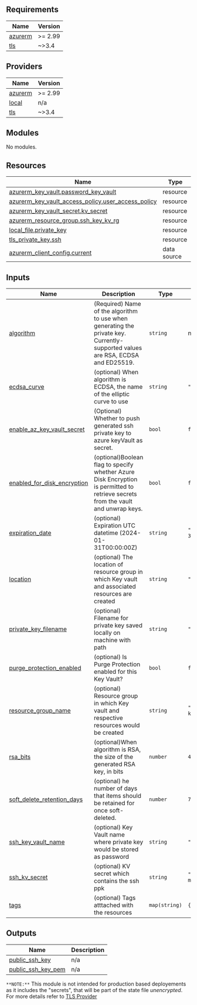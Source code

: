 ## Requirements


| Name                                                                | Version |
| --------------------------------------------------------------------- | --------- |
| <a name="requirement_azurerm"></a> [azurerm](#requirement\_azurerm) | >= 2.99 |
| <a name="requirement_tls"></a> [tls](#requirement\_tls)             | ~>3.4   |

## Providers


| Name                                                          | Version |
| --------------------------------------------------------------- | --------- |
| <a name="provider_azurerm"></a> [azurerm](#provider\_azurerm) | >= 2.99 |
| <a name="provider_local"></a> [local](#provider\_local)       | n/a     |
| <a name="provider_tls"></a> [tls](#provider\_tls)             | ~>3.4   |

## Modules

No modules.

## Resources


| Name                                                                                                                                                          | Type        |
| --------------------------------------------------------------------------------------------------------------------------------------------------------------- | ------------- |
| [azurerm_key_vault.password_key_vault](https://registry.terraform.io/providers/hashicorp/azurerm/latest/docs/resources/key_vault)                             | resource    |
| [azurerm_key_vault_access_policy.user_access_policy](https://registry.terraform.io/providers/hashicorp/azurerm/latest/docs/resources/key_vault_access_policy) | resource    |
| [azurerm_key_vault_secret.kv_secret](https://registry.terraform.io/providers/hashicorp/azurerm/latest/docs/resources/key_vault_secret)                        | resource    |
| [azurerm_resource_group.ssh_key_kv_rg](https://registry.terraform.io/providers/hashicorp/azurerm/latest/docs/resources/resource_group)                        | resource    |
| [local_file.private_key](https://registry.terraform.io/providers/hashicorp/local/latest/docs/resources/file)                                                  | resource    |
| [tls_private_key.ssh](https://registry.terraform.io/providers/hashicorp/tls/latest/docs/resources/private_key)                                                | resource    |
| [azurerm_client_config.current](https://registry.terraform.io/providers/hashicorp/azurerm/latest/docs/data-sources/client_config)                             | data source |

## Inputs


| Name                                                                                                                      | Description                                                                                                                      | Type          | Default                   | Required |
| --------------------------------------------------------------------------------------------------------------------------- | ---------------------------------------------------------------------------------------------------------------------------------- | --------------- | --------------------------- | :--------: |
| <a name="input_algorithm"></a> [algorithm](#input\_algorithm)                                                             | (Required) Name of the algorithm to use when generating the private key. Currently-supported values are RSA, ECDSA and ED25519.  | `string`      | n/a                       |   yes   |
| <a name="input_ecdsa_curve"></a> [ecdsa\_curve](#input\_ecdsa\_curve)                                                     | (optional)  When algorithm is ECDSA, the name of the elliptic curve to use                                                       | `string`      | `"P224"`                  |    no    |
| <a name="input_enable_az_key_vault_secret"></a> [enable\_az\_key\_vault\_secret](#input\_enable\_az\_key\_vault\_secret)  | (Optional) Whether to push generated ssh private key to azure keyVault as secret.                                                | `bool`        | `false`                   |    no    |
| <a name="input_enabled_for_disk_encryption"></a> [enabled\_for\_disk\_encryption](#input\_enabled\_for\_disk\_encryption) | (optional)Boolean flag to specify whether Azure Disk Encryption is permitted to retrieve secrets from the vault and unwrap keys. | `bool`        | `false`                   |    no    |
| <a name="input_expiration_date"></a> [expiration\_date](#input\_expiration\_date)                                         | (optional) Expiration UTC datetime (2024-01-31T00:00:00Z)                                                                        | `string`      | `"2024-01-31T00:00:00Z"`  |    no    |
| <a name="input_location"></a> [location](#input\_location)                                                                | (optional) The location of resource group in which Key vault and associated resources are created                                | `string`      | `"westeurope"`            |    no    |
| <a name="input_private_key_filename"></a> [private\_key\_filename](#input\_private\_key\_filename)                        | (optional) Filename for private key saved locally on machine with path                                                           | `string`      | `"./private_ssh_key"`     |    no    |
| <a name="input_purge_protection_enabled"></a> [purge\_protection\_enabled](#input\_purge\_protection\_enabled)            | (optional) Is Purge Protection enabled for this Key Vault?                                                                       | `bool`        | `false`                   |    no    |
| <a name="input_resource_group_name"></a> [resource\_group\_name](#input\_resource\_group\_name)                           | (optional) Resource group in which Key vault and respective resources would be created                                           | `string`      | `"kv-auto-ssh-ppk-key"`   |    no    |
| <a name="input_rsa_bits"></a> [rsa\_bits](#input\_rsa\_bits)                                                              | (optional)When algorithm is RSA, the size of the generated RSA key, in bits                                                      | `number`      | `4096`                    |    no    |
| <a name="input_soft_delete_retention_days"></a> [soft\_delete\_retention\_days](#input\_soft\_delete\_retention\_days)    | (optional) he number of days that items should be retained for once soft-deleted.                                                | `number`      | `7`                       |    no    |
| <a name="input_ssh_key_vault_name"></a> [ssh\_key\_vault\_name](#input\_ssh\_key\_vault\_name)                            | (optional) Key Vault name where private key would be stored as password                                                          | `string`      | `"kv-ssh-key-module"`     |    no    |
| <a name="input_ssh_kv_secret"></a> [ssh\_kv\_secret](#input\_ssh\_kv\_secret)                                             | (optional) KV secret which contains the ssh ppk                                                                                  | `string`      | `"secret-ssh-ppk-module"` |    no    |
| <a name="input_tags"></a> [tags](#input\_tags)                                                                            | (optional) Tags atttached with the resources                                                                                     | `map(string)` | `{}`                      |    no    |

## Outputs


| Name                                                                                             | Description |
| -------------------------------------------------------------------------------------------------- | ------------- |
| <a name="output_public_ssh_key"></a> [public\_ssh\_key](#output\_public\_ssh\_key)               | n/a         |
| <a name="output_public_ssh_key_pem"></a> [public\_ssh\_key\_pem](#output\_public\_ssh\_key\_pem) | n/a         |


`**NOTE:**` This module is not intended for production based deployements as it includes the "secrets", that will be part of the state file *unencrypted*. For more details refer to [TLS Provider](https://registry.terraform.io/providers/hashicorp/tls/latest/docs#secrets-and-terraform-state "TLS Provider")
